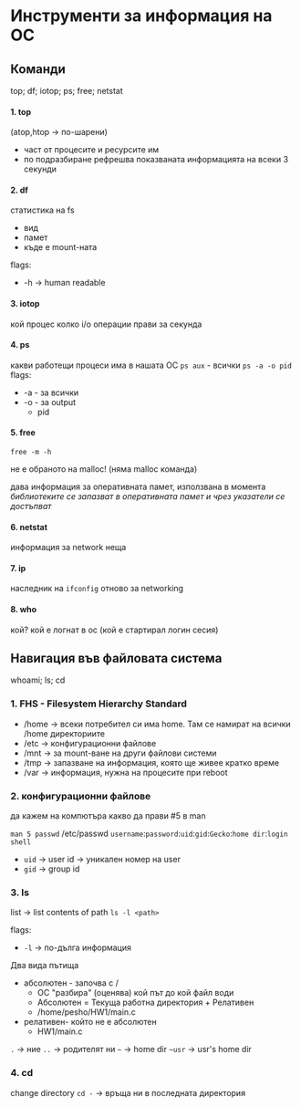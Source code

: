 # Инструменти за информация на ОС

## Команди
top; df; iotop; ps; free; netstat

#### 1. top
(atop,htop -> по-шарени)
- част от процесите и ресурсите им
- по подразбиране рефрешва показваната информацията на всеки 3 секунди

#### 2. df
статистика на fs
- вид
- памет
- къде е mount-ната

flags:
- -h -> human readable

#### 3. iotop
кой процес колко i/o операции прави за секунда

#### 4. ps
какви работещи процеси има в нашата ОС
`ps aux` - всички
`ps -a -o pid`
flags:
- -a - за всички
- -о - за output
	- pid

#### 5. free
`free -m -h`

не е обраното на malloc! (няма malloc команда)

дава информация за оперативната памет, използвана в момента
*библиотеките се запазват в оперативната памет и чрез указатели се достъпват*

#### 6. netstat
информация за network неща

#### 7. ip 
наследник на `ifconfig`
отново за networking

#### 8. who
кой? 
кой е логнат в ос (кой е стартирал логин сесия)



## Навигация във файловата система
whoami; ls; cd

### 1. FHS - Filesystem Hierarchy Standard

- /home -> всеки потребител си има home. Там се намират на всички /home директориите
- /etc -> конфигурационни файлове
- /mnt -> за mount-ване на други файлови системи
- /tmp -> запазване на информация, която ще живее кратко време
- /var -> информация, нужна на процесите при reboot

### 2. конфигурационни файлове
да кажем на компютъра какво да прави
#5 в man

`man 5 passwd`
/etc/passwd 
`username`:`password`:`uid`:`gid`:`Gecko`:`home dir`:`login shell`
- `uid` -> user id -> уникален номер на user
- `gid` -> group id

### 3. ls
list -> list contents of path
`ls -l <path>`

flags:
- `-l` -> по-дълга информация

Два вида пътища
- абсолютен - започва с /
	- ОС "разбира" (оценява) кой път до кой файл води 
	- Абсолютен = Текуща работна директория + Релативен
	- /home/pesho/HW1/main.c
- релативен- който не е абсолютен
	- HW1/main.c

`.` -> ние
`..` -> родителят ни
`~` -> home dir
`~usr` -> usr's home dir

### 4. cd
change directory
`cd -` -> връща ни в последната директория
